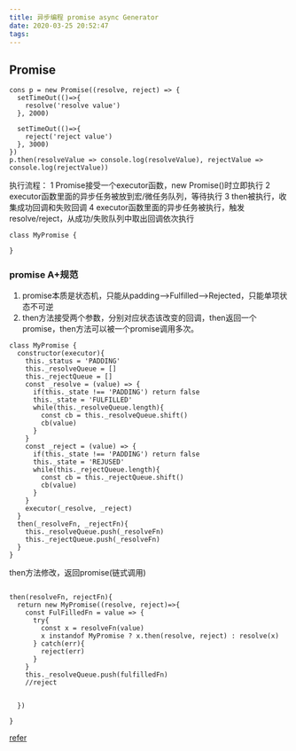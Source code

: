 ```yaml
---
title: 异步编程 promise async Generator
date: 2020-03-25 20:52:47
tags:
---
```


## Promise
```aidl
cons p = new Promise((resolve, reject) => {
  setTimeOut(()=>{
    resolve('resolve value')
  }, 2000)
  
  setTimeOut(()=>{
    reject('reject value')
  }, 3000)
})
p.then(resolveValue => console.log(resolveValue), rejectValue => console.log(rejectValue))

```
执行流程：
1 Promise接受一个executor函数，new Promise()时立即执行
2 executor函数里面的异步任务被放到宏/微任务队列，等待执行
3 then被执行，收集成功回调和失败回调
4 executor函数里面的异步任务被执行，触发resolve/reject，从成功/失败队列中取出回调依次执行

```aidl
class MyPromise {

}
```

### promise A+规范
1. promise本质是状态机，只能从padding-->Fulfilled-->Rejected，只能单项状态不可逆
2. then方法接受两个参数，分别对应状态该改变的回调，then返回一个promise，then方法可以被一个promise调用多次。
```aidl
class MyPromise {
  constructor(executor){
    this._status = 'PADDING'
    this._resolveQueue = []
    this._rejectQueue = []
    const _resolve = (value) => {
      if(this._state !== 'PADDING') return false
      this._state = 'FULFILLED'
      while(this._resolveQueue.length){
        const cb = this._resolveQueue.shift()
        cb(value)
      }
    }
    const _reject = (value) => {
      if(this._state !== 'PADDING') return false
      this._state = 'REJUSED'
      while(this._rejectQueue.length){
        const cb = this._rejectQueue.shift()
        cb(value)
      }
    }
    executor(_resolve, _reject)
  }
  then(_resolveFn, _rejectFn){
    this._resolveQueue.push(_resolveFn)
    this._rejectQueue.push(_resolveFn)
  }
}
```

then方法修改，返回promise(链式调用)
```aidl

then(resolveFn, rejectFn){
  return new MyPromise((resolve, reject)=>{
    const FulFilledFn = value => {
      try{
        const x = resolveFn(value)
        x instandof MyPromise ? x.then(resolve, reject) : resolve(x)
      } catch(err){
        reject(err)
      }
    }
    this._resolveQueue.push(fulfilledFn)
    //reject

    
  })

}
```




[refer](https://juejin.im/post/5e3b9ae26fb9a07ca714a5cc#heading-20)
